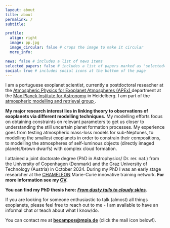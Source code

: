 ```yaml
---
layout: about
title: about
permalink: /
subtitle:

profile:
  align: right
  image: pp.jpg
  image_circular: false # crops the image to make it circular
  more_info: 

news: false # includes a list of news items
selected_papers: false # includes a list of papers marked as "selected={true}"
social: true # includes social icons at the bottom of the page
---
```

I am a portuguese exoplanet scientist, currently a postdoctoral reseacher at the <a href="https://www.mpia.de/institute/scientific-departments/atmospheric-physics-of-exoplanets">Atmospheric Physics for Exoplanet Atmospheres (APEx) </a> department at the <a href="https://www.mpia.de/en">Max Planck Institute for Astronomy</a> in Heidelberg. I am part of the <a href="https://www.mpia.de/en/apex/research/atmosphere-modeling">atmospheric modelling and retrieval group </a>.

**My major research interest lies in linking theory to observations of exoplanets via different modelling techniques.** My modelling efforts focus on obtaining constraints on relevant parameters to get us closer to understanding the still uncertain planet formation processes. My experience goes from testing atmospheric mass-loss models for sub-Neptunes, to modelling the smallest exoplanets in order to constrain their compositions, to modelling the atmospheres of self-luminous objects (directly imaged planets/brown dwarfs) with complex cloud formation.  

I attained a joint doctorate degree (PhD in Astrophysics/ Dr. rer. nat.) from the University of Copenhagen (Denmark) and the Graz University of Technology (Austria) in October 2024. During my PhD I was an early stage researcher at the <a href="https://chameleon.iwf.oeaw.ac.at/">CHAMELEON</a> Marie-Curie innovative training network. **For more information see my <a href="https://drive.google.com/file/d/15NRJTUM4HwLlCYNbRY0GrrjyxqZ2tK34/view?usp=sharing">CV</a>.** 

**You can find my PhD thesis here:** <a href="https://nbi.ku.dk/english/theses/phd-theses/beatriz-maria-campos-estrada/Beatriz-Maria-Campos-Estrada.pdf">***From dusty tails to cloudy skies***</a>.

If you are looking for someone enthusiastic to talk (almost) all things exoplanets, please feel free to reach out to me - I am available to have an informal chat or teach about what I know/do.

You can contact me at <b> <a href="mailto:becampos@mpia.de"> becampos@mpia.de</a></b> (click the mail icon below!).
